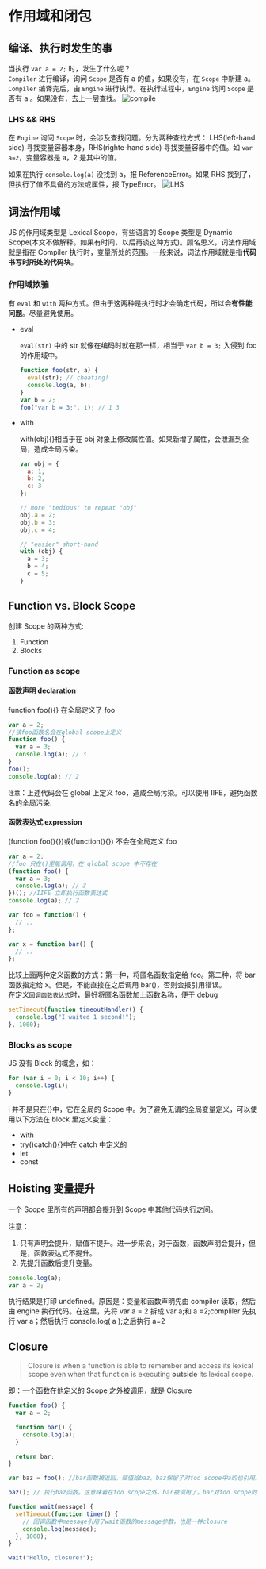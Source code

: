 # 作用域和闭包

## 编译、执行时发生的事

当执行 `var a = 2;` 时，发生了什么呢？  
`Compiler` 进行编译，询问 `Scope` 是否有 a 的值，如果没有，在 `Scope` 中新建 a。`Compiler` 编译完后，由 `Engine` 进行执行。在执行过程中，`Engine` 询问 `Scope` 是否有 a 。如果没有，去上一层查找。
![compile](./images/compile.PNG)

### LHS && RHS

在 `Engine` 询问 `Scope` 时，会涉及查找问题。分为两种查找方式：
LHS(left-hand side) 寻找变量容器本身，RHS(righte-hand side) 寻找变量容器中的值。如 `var a=2`，变量容器是 a，2 是其中的值。

如果在执行 `console.log(a)` 没找到 a，报 ReferenceError。如果 RHS 找到了，但执行了值不具备的方法或属性，报 TypeError。
![LHS](./images/LHS.PNG)

## 词法作用域

JS 的作用域类型是 Lexical Scope，有些语言的 Scope 类型是 Dynamic Scope(本文不做解释。如果有时间，以后再谈这种方式)。顾名思义，词法作用域就是指在 Compiler 执行时，变量所处的范围。一般来说，词法作用域就是指**代码书写时所处的代码块**。

### 作用域欺骗

有 `eval` 和 `with` 两种方式。但由于这两种是执行时才会确定代码，所以会**有性能问题**。尽量避免使用。

- eval

  `eval(str)` 中的 str 就像在编码时就在那一样，相当于 `var b = 3;` 入侵到 foo 的作用域中。

  ```javascript
  function foo(str, a) {
    eval(str); // cheating!
    console.log(a, b);
  }
  var b = 2;
  foo("var b = 3;", 1); // 1 3
  ```

- with

  with(obj){}相当于在 obj 对象上修改属性值。如果新增了属性，会泄漏到全局，造成全局污染。

  ```javascript
  var obj = {
    a: 1,
    b: 2,
    c: 3
  };

  // more "tedious" to repeat "obj"
  obj.a = 2;
  obj.b = 3;
  obj.c = 4;

  // "easier" short-hand
  with (obj) {
    a = 3;
    b = 4;
    c = 5;
  }
  ```

## Function vs. Block Scope

创建 Scope 的两种方式:

1. Function
2. Blocks

### Function as scope

#### 函数声明 declaration

function foo(){} 在全局定义了 foo

```javascript
var a = 2;
//该foo函数名会在global scope上定义
function foo() {
  var a = 3;
  console.log(a); // 3
}
foo();
console.log(a); // 2
```

`注意`：上述代码会在 global 上定义 foo，造成全局污染。可以使用 IIFE，避免函数名的全局污染.

#### 函数表达式 expression

(function foo(){})或(function(){}) 不会在全局定义 foo

```javascript
var a = 2;
//foo 只在()里能调用，在 global scope 中不存在
(function foo() {
  var a = 3;
  console.log(a); // 3
})(); //IIFE 立即执行函数表达式
console.log(a); // 2
```

```javascript
var foo = function() {
  // ..
};

var x = function bar() {
  // ..
};
```

比较上面两种定义函数的方式：第一种，将匿名函数指定给 foo。第二种，将 bar 函数指定给 x。但是，不能直接在之后调用 bar()，否则会报引用错误。  
在定义`回调函数表达式`时，最好将匿名函数加上函数名称，便于 debug

```javascript
setTimeout(function timeoutHandler() {
  console.log("I waited 1 second!");
}, 1000);
```

### Blocks as scope

JS 没有 Block 的概念，如：

```javascript
for (var i = 0; i < 10; i++) {
  console.log(i);
}
```

i 并不是只在{}中，它在全局的 Scope 中。为了避免无谓的全局变量定义，可以使用以下方法在 block 里定义变量：

- with
- try()catch(){}中在 catch 中定义的
- let
- const

## Hoisting 变量提升

一个 Scope 里所有的声明都会提升到 Scope 中其他代码执行之间。

注意：

1. 只有声明会提升，赋值不提升。进一步来说，对于函数，函数声明会提升，但是，函数表达式不提升。
2. 先提升函数后提升变量。

```javascript
console.log(a);
var a = 2;
```

执行结果是打印 undefined。原因是：变量和函数声明先由 compiler 读取，然后由 engine 执行代码。在这里，先将 var a = 2 拆成 var a;和 a =2;compliler 先执行 var a；然后执行 console.log( a );之后执行 a=2

## Closure

> Closure is when a function is able to remember and access its lexical scope even when that function is executing **outside** its lexical scope.

即：一个函数在他定义的 Scope 之外被调用，就是 Closure

```javascript
function foo() {
  var a = 2;

  function bar() {
    console.log(a);
  }

  return bar;
}

var baz = foo(); //bar函数被返回，赋值给baz。baz保留了对foo scope中a的也引用。

baz(); // 执行baz函数。这意味着在foo scope之外，bar被调用了。bar对foo scope的引用就是closure。closure使得bar能继续调用foo scope中的a。
```

```javascript
function wait(message) {
  setTimeout(function timer() {
    // 回调函数中meesage引用了wait函数的message参数，也是一种closure
    console.log(message);
  }, 1000);
}

wait("Hello, closure!");
```
